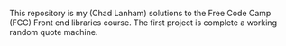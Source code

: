 This repository is my (Chad Lanham) solutions to the Free Code Camp (FCC) Front end libraries course.
The first project is complete a working random quote machine.